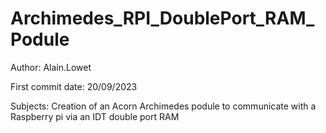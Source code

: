 # Archimedes_RPI_DoublePort_RAM_Podule

Author: Alain.Lowet

First commit date: 20/09/2023

Subjects: Creation of an Acorn Archimedes podule to communicate with a Raspberry pi via an IDT double port RAM

